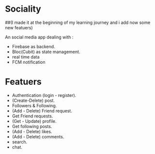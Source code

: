 # Sociality 
##(I made it at the beginning of my learning journey and i add now some new featuers)


An social media app dealing with :
  - Firebase as backend.
  - Bloc(Cubit) as state management.
  - real time data
  - FCM notification


# Featuers

  - Authentication (login - register).
  - (Create-Delete) post.
  - Followers & Following.
  - (Add - Delete) Friend request.
  - Get Friend requests.
  - (Get - Update) profile.
  - Get following posts.
  - (Add - Delete) likes.
  - (Add - Delete) comments.
  - search.
  - chat.
